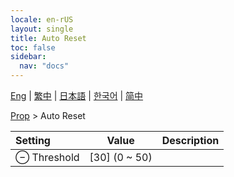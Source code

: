 ```yaml
---
locale: en-rUS
layout: single
title: Auto Reset
toc: false
sidebar:
  nav: "docs"
---
```

[Eng](/dancexr/menu/2025.4/prop/auto_reset) | [繁中](/tw/dancexr/menu/2025.4/prop/auto_reset) | [日本語](/jp/dancexr/menu/2025.4/prop/auto_reset) | [한국어](/kr/dancexr/menu/2025.4/prop/auto_reset) | [简中](/zh/dancexr/menu/2025.4/prop/auto_reset)

[Prop](../menu#Prop) > Auto Reset



| Setting | Value | Description |
| :--- | --- | :--- |
|  ⊖ Threshold| [30] (0 ~ 50) | 
